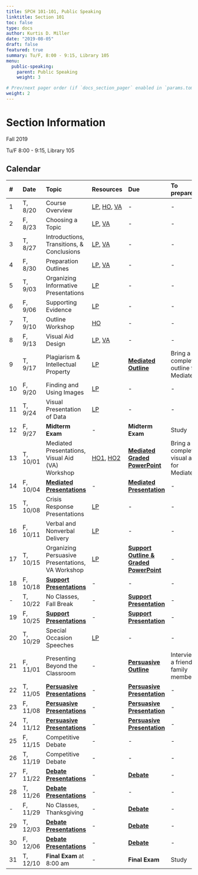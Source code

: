 ```yaml
---
title: SPCH 101-101, Public Speaking
linktitle: Section 101
toc: false
type: docs
author: Kurtis D. Miller
date: "2019-08-05"
draft: false
featured: true
summary: Tu/F, 8:00 - 9:15, Library 105
menu:
  public-speaking:
    parent: Public Speaking
    weight: 3

# Prev/next pager order (if `docs_section_pager` enabled in `params.toml`)
weight: 2
---
```


Section Information
===================

Fall 2019

Tu/F 8:00 - 9:15, Library 105

[ho-s]:   /course/public-speaking/SPCH-101-101-FA19-KM.pdf "Handout - Syllabus"

<!-- more -->

Calendar
--------

| #  | Date     | Topic                                            | Resources                                | Due                                                | To prepare…                               |
|:--|:-----------|:--------------------------|:----------|:-----------------------|:---------------------------|
| 1  | T,  8/20 | Course Overview                                  | [LP][lp-co], [HO][ho-s], [VA][va-co-rev] | -                                                  | -                                         |
| 2  | F,  8/23 | Choosing a Topic                                 | [LP][lp-ts], [VA][va-ts-rev]             | -                                                  | -                                         |
| 3  | T,  8/27 | Introductions, Transitions, & Conclusions        | [LP][lp-itc], [VA][va-itc-rev]           | -                                                  | -                                         |
| 4  | F,  8/30 | Preparation Outlines                             | [LP][lp-po], [VA][va-po-rev]             | -                                                  | -                                         |
| 5  | T,  9/03 | Organizing Informative Presentations             | [LP][lp-oip]                             | -                                                  | -                                         |
| 6  | F,  9/06 | Supporting Evidence                              | [LP][lp-se]                              | -                                                  | -                                         |
| 7  | T,  9/10 | Outline Workshop                                 | [HO][ho-or]                              | -                                                  | -                                         |
| 8  | F,  9/13 | Visual Aid Design                                | [LP][lp-vad], [VA][va-ex]                | -                                                  | -                                         |
| 9  | T,  9/17 | Plagiarism & Intellectual Property               | [LP][lp-pip]                             | **[Mediated Outline][Mediated]**                   | Bring a completed outline for Mediated    |
| 10 | F,  9/20 | Finding and Using Images                         | [LP][lp-fui]                             | -                                                  | -                                         |
| 11 | T,  9/24 | Visual Presentation of Data                      | [LP][lp-vpd]                             | -                                                  | -                                         |
| 12 | F,  9/27 | **Midterm Exam**                                 | -                                        | **Midterm Exam**                                   | Study                                     |
| 13 | T, 10/01 | Mediated Presentations, Visual Aid (VA) Workshop | [HO1][ho-gpr], [HO2][ho-pr]              | **[Mediated Graded PowerPoint][Mediated]**         | Bring a completed visual aid for Mediated |
| 14 | F, 10/04 | **[Mediated Presentations][Mediated]**           | -                                        | **[Mediated Presentation][Mediated]**              | -                                         |
| 15 | T, 10/08 | Crisis Response Presentations                    | [LP][lp-crp]                             | -                                                  | -                                         |
| 16 | F, 10/11 | Verbal and Nonverbal Delivery                    | [LP][lp-vnd]                             | -                                                  | -                                         |
| 17 | T, 10/15 | Organizing Persuasive Presentations, VA Workshop | [LP][lp-opp]                             | **[Support Outline & Graded PowerPoint][Support]** | -                                         |
| 18 | F, 10/18 | **[Support Presentations][Support]**             | -                                        | -                                                  | -                                         |
| -  | T, 10/22 | No Classes, Fall Break                           | -                                        | **[Support Presentation][Support]**                | -                                         |
| 19 | F, 10/25 | **[Support Presentations][Support]**             | -                                        | **[Support Presentation][Support]**                | -                                         |
| 20 | T, 10/29 | Special Occasion Speeches                        | [LP][lp-sop]                             | -                                                  | -                                         |
| 21 | F, 11/01 | Presenting Beyond the Classroom                  | -                                        | **[Persuasive Outline][Persuasive]**               | Interview a friend or family member       |
| 22 | T, 11/05 | **[Persuasive Presentations][Persuasive]**       | -                                        | **[Persuasive Presentation][Persuasive]**          | -                                         |
| 23 | F, 11/08 | **[Persuasive Presentations][Persuasive]**       | -                                        | **[Persuasive Presentation][Persuasive]**          | -                                         |
| 24 | T, 11/12 | **[Persuasive Presentations][Persuasive]**       | -                                        | **[Persuasive Presentation][Persuasive]**          | -                                         |
| 25 | F, 11/15 | Competitive Debate                               | -                                        | -                                                  | -                                         |
| 26 | T, 11/19 | Competitive Debate                               | -                                        | -                                                  | -                                         |
| 27 | F, 11/22 | **[Debate Presentations][Debate]**               | -                                        | **[Debate][]**                                     | -                                         |
| 28 | T, 11/26 | **[Debate Presentations][Debate]**               | -                                        | -                                                  | -                                         |
| -  | F, 11/29 | No Classes, Thanksgiving                         | -                                        | **[Debate][]**                                     | -                                         |
| 29 | T, 12/03 | **[Debate Presentations][Debate]**               | -                                        | **[Debate][]**                                     | -                                         |
| 30 | F, 12/06 | **[Debate Presentations][Debate]**               | -                                        | **[Debate][]**                                     | -                                         |
| 31 | T, 12/10 | **Final Exam** at 8:00 am                        | -                                        | **Final Exam**                                     | Study                                     |

<!-- Assignment Links -->
[Debate]:            /course/public-speaking/assignment/debate-assignment                  "Assignment description"
[Mediated]:          /course/public-speaking/assignment/mediated-assignment                "Assignment description"
[Persuasive]:        /course/public-speaking/assignment/persuasive-assignment              "Assignment description"
[Support]:           /course/public-speaking/assignment/support-assignment                 "Assignment description"

<!-- handout links -->
[ho-gpr]: /course/public-speaking/handout/graded-powerpoint-rubric.pdf "Handout - Graded PowerPoint Rubric"
[ho-or]:  /course/public-speaking/handout/outline-rubric.pdf           "Handout - Outline Grading Rubric"
[ho-pr]:  /course/public-speaking/handout/presentation-rubric.pdf      "Handout - Presentation Rubric"


<!-- lesson plan links -->
[lp-co]:       /course/public-speaking/lesson-plan/course-overview/                            "Lesson Plan"
[lp-opp]:      /course/public-speaking/lesson-plan/organizing-persuasive-presentations/        "Lesson Plan"
[lp-crp]:      /course/public-speaking/lesson-plan/crisis-response-presentations/              "Lesson Plan"
[lp-fui]:      /course/public-speaking/lesson-plan/finding-and-using-images/                   "Lesson Plan"
[lp-itc]:      /course/public-speaking/lesson-plan/introductions-transitions-and-conclusions/  "Lesson Plan"
[lp-lf]:       /course/public-speaking/lesson-plan/logical-fallacies/                          "Lesson Plan"
[lp-oip]:      /course/public-speaking/lesson-plan/organizing-informative-presentations/       "Lesson Plan"
[lp-piat]:     /course/public-speaking/lesson-plan/presenting-in-a-team/                       "Lesson Plan"
[lp-pip]:      /course/public-speaking/lesson-plan/plagiarism-and-intellectual-property/       "Lesson Plan"
[lp-po]:       /course/public-speaking/lesson-plan/preparation-outlines/                       "Lesson Plan"
[lp-pteaa]:    /course/public-speaking/lesson-plan/persuasive-targets-effects-and-appeals/     "Lesson Plan"
[lp-se]:       /course/public-speaking/lesson-plan/supporting-evidence/                        "Lesson Plan"
[lp-sop]:      /course/public-speaking/lesson-plan/special-occasion-presentations/             "Lesson Plan"
[lp-ts]:       /course/public-speaking/lesson-plan/topic-selection/                            "Lesson Plan"
[lp-vad]:      /course/public-speaking/lesson-plan/visual-aid-design/                          "Lesson Plan"
[lp-vnd]:      /course/public-speaking/lesson-plan/verbal-and-nonverbal-delivery/              "Lesson Plan"
[lp-vpd]:      /course/public-speaking/lesson-plan/visual-presentation-of-data/                "Lesson Plan"


<!-- visual aid links-->
[va-ex]:      /course/public-speaking/visual-aid/example-visual-aid.pptx                        "Visual Aid - Example Visual Aid"
[va-co-rev]:  /course/public-speaking/visual-aid/course-overview-rev/                           "Visual Aid - Review"
[va-po-rev]:  /course/public-speaking/visual-aid/preparation-outlines-rev/                      "Visual Aid - Review"
[va-ts-rev]:  /course/public-speaking/visual-aid/topic-selection-rev/                           "Visual Aid - Review"
[va-itc-rev]: /course/public-speaking/visual-aid/introductions-transitions-and-conclusions-rev/ "Visual Aid - Review"

